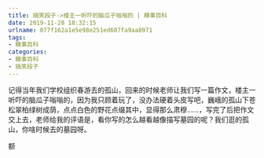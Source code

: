 ```yaml
---
title: 搞笑段子->楼主一听吓的脑瓜子嗡嗡的 | 糗事百科
date: 2019-11-28 18:32:15
urlname: 077f162a1e5e98e251ed607fa9aa8971
tags: 
- 糗事百科
categories:
- 糗事百科
- 搞笑段子
---
```

记得当年我们学校组织春游去的孤山，回来的时候老师让我们写一篇作文，楼主一听吓的脑瓜子嗡嗡的，因为我只顾着玩了，没办法硬着头皮写吧，巍峨的孤山下苍松翠柏绿树成荫，点点白色的野花点缀其中，显得那么肃穆……，写完了后把作文交上去，老师给我的评语是，看你写的怎么越看越像描写墓园的呢？我们逛的孤山，你啥时候去的墓园呀。

额


